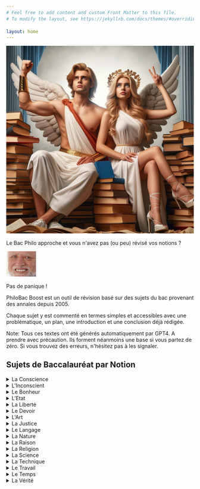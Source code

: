```yaml
---
# Feel free to add content and custom Front Matter to this file.
# To modify the layout, see https://jekyllrb.com/docs/themes/#overriding-theme-defaults

layout: home
---
```


[<img src="./image10b.jpg" width="600"/>](image10b.jpg)

Le Bac Philo approche et vous n'avez pas (ou peu) révisé vos notions ? 

[<img src="./harold.jpg" width="80"/>](harold.jpg)

Pas de panique ! 

PhiloBac Boost est un outil de révision basé sur des sujets du bac provenant des annales depuis 2005.

Chaque sujet y est commenté en termes simples et accessibles avec une problématique, un plan, une introduction et une conclusion déjà rédigée.

Note: Tous ces textes ont été générés automatiquement par GPT4. A prendre avec précaution. Ils forment néanmoins une base si vous partez de zéro. 
Si vous trouvez des erreurs, n'hésitez pas à les signaler.

  

## Sujets de Baccalauréat par Notion

<details>
  <summary>La Conscience</summary>


  Sujet | Commentaire 
  :---: | :---: 
   "Etre conscient est-ce savoir ?" |  [Explication du sujet](./Conscience/Etre_conscient_est_ce_savoir.html) 
   "La conscience n'est-elle tournée que vers elle même ?" | [Explication du sujet](./Conscience/La_conscience_n_est_elle_tournee_que_vers_elle_meme.html) 
   "La conscience peut-elle être un fardeau ?" | [Explication du sujet](./Conscience/La_conscience_peut_elle_etre_un_fardeau.html)   
  "La conscience peut-elle être un obstacle pour l'action ?" | [Explication du sujet](./Conscience/La_conscience_peut_elle_etre_un_obstacle_pour_l_action.html)
  "Peut-on échapper aux exigences de la conscience ?" | [Explication du sujet](./Conscience/Peut_on_echapper_aux_exigences_de_la_conscience.html)   
   "Peut-on parvenir à une complete conscience de soi ?"| [Explication du sujet](./Conscience/Peut_on_parvenir_a_une_complete_conscience_de_soi.html)   
   "Sommes-nous conscients ou avons-nous à nous rendre conscients ?" | [Explication du sujet](./Conscience/Sommes_nous_conscients_ou_avons_nous_a_nous_rendre_conscients.html)   
   "Suis-je le mieux placé pour me connaître ?" | [Explication du sujet](./Conscience/Suis_je_le_mieux_place_pour_me_connaitre.html)   
   "Faut-il se méfier de sa conscience ?" | [Explication du sujet](./Conscience/faut_il_se_mefier_de_sa_conscience.html)   
   "La conscience de soi est elle une connaissance ?" | [Explication du sujet](./Conscience/la_conscience_de_soi_est_elle_une_connaissance.html)   

</details>

<details>
  <summary>L'Inconscient</summary>


  Sujet | Commentaire 
  :-----------: | :---: 
  "L'hypothèse de l'inconscient est elle nécessaire à la connaissance de soi ?" | [Explication du sujet](./Inconscient/L_hypothese_de_l_inconscient_est_elle_necessaire_a_la_connaissance_de_soi.html)
  "L'idée d'inconscient remet-elle en cause la responsabilité ?" | [Explication du sujet](./Inconscient/L_idee_d_inconscient_remet_elle_en_cause_la_responsabilite.html)
  "L'inconscient_échappe-t'il à toute forme de connaissance ?" | [Explication du sujet](./Inconscient/L_inconscient_echappe_t_il_a_toute_forme_de_connaissance.html)
  "La notion d'inconscient psychique est-elle contradictoire ?" | [Explication du sujet](./Inconscient/La_notion_d_inconscient_psychique_est_elle_contradictoire.html")
  "Peut-on agir inconsciemment ?" | [Explication du sujet](./Inconscient/Peut_on_agir_inconsciemment.html)
  "Peut-on connaître l'inconscient ?" | [Explication du sujet](./Inconscient/Peut_on_connaitre_l_inconscient.html)
  "Peut-on reprocher à un être humain d'être inconscient ?" | [Explication du sujet](./Inconscient/Peut_on_reprocher_a_un_etre_humain_d_etre_inconscient.html)
  "Pourquoi s'intéresser à l'inconscient ?" | [Explication du sujet](./Inconscient/Pourquoi_s_interesser_a_l_inconscient.html)
  "Quelle conception de l'homme l'hypothèse de l'inconscient remet-elle en cause ?" | [Explication du sujet](./Inconscient/Quelle_conception_de_l_homme_l_hypothese_de_l_inconscient_remet.html)
  "L'inconscience est-elle un défaut ?" | [Explication du sujet](./Inconscient/l_inconscience_est_elle_un_defaut.html)

    
</details>

<details>
  <summary>Le Bonheur</summary>

  Sujet | Commentaire 
  :-----------: | :---: 
  "Chercher à être heureux est-ce une quête égoïste ?" | [Explication du sujet](./Bonheur/Chercher_a_etre_heureux_est_ce_une_quete_egoiste.html)
  "Dépend-il de nous d'être heureux ?" | [Explication du sujet](./Bonheur/Depend_il_de_nous_d_etre_heureux.html)
  "Devons-nous rechercher le bonheur ?" | [Explication du sujet](./Bonheur/Devons_nous_rechercher_le_bonheur.html)
  "Faut-il chercher le bonheur à tout prix ?" | [Explication du sujet](./Bonheur/Faut_il_chercher_le_bonheur_a_tout_prix.html)
  "La quête du bonheur est-elle vaine ?" | [Explication du sujet](./Bonheur/La_quete_du_bonheur_est_elle_vaine.html)
  "Le bonheur dépend-il uniquement de nous ?" | [Explication du sujet](./Bonheur/Le_bonheur_depend_il_uniquement_de_nous.html)
   "Le bonheur est-il inaccessible à l'homme ?" | [Explication du sujet](./Bonheur/Le_bonheur_est_il_inaccessible_a_l_homme.html)
  "Le bonheur n'est-il qu'une question de chance ?" | [Explication du sujet](./Bonheur/Le_bonheur_n_est_il_qu_une_question_de_chance.html)
  "Le bonheur n'est-il que dans l'attente du bonheur ?" | [Explication du sujet](./Bonheur/Le_bonheur_n_est_il_que_dans_l_attente_du_bonheur.html)
  "Le bonheur relève-t'il de la satisfaction des désirs ?" | [Explication du sujet](./Bonheur/Le_bonheur_releve_t_il_de_la_satisfaction_des_désirs.html)
  
</details>

<details>  
<summary>L'Etat</summary>

  Sujet | Commentaire 
  :-----------: | :---: 
  "Au nom de quoi peut-on s’opposer à l’État ?" | [Explication du sujet](./Etat/au_nom_de_quoi_opposer_etat.html)
  "Doit-on tout attendre de l’État ?" | [Explication du sujet](./Etat/doit_on_tout_attendre_de_l_etat.html)
  "Le but de l’état est-il de limiter la violence ?" | [Explication du sujet](./Etat/but_etat_limiter_violence.html) 
  "L’État doit-il reconnaître des limites à sa puissance ?" | [Explication du sujet](./Etat/Etat_reconnaitre_limites_puissance.html)
  "Pourquoi respecter l’autorité de l’État ?" | [Explication du sujet](./Etat/pourquoi_respecter_autorite_etat.html)
  "L’État est-il l’ennemi de l’individu ?" | [Explication du sujet](./Etat/Etat_ennemi_individu.html)
  "L’État est-il un mal nécessaire ?" | [Explication du sujet](./Etat/Etat_mal_necessaire.html)
  "Que devons-nous à l’État ?" | [Explication du sujet](./Etat/que_devons_nous_a_l_etat.html)
  "La fonction de l’État est-elle de nous protéger ?" | [Explication du sujet](./Etat/fonction_etat_nous_proteger.html)
  "La force est-elle au fondement de l’État ?" | [Explication du sujet](./Etat/force_fondement_etat.html)

</details>

<details>
<summary>La Liberté</summary>

  Sujet | Commentaire 
  :-----------: | :---: 
  "Être libre, est-ce faire ce que l’on veut ?" | [Explication du sujet](./Liberte/etre_libre_faire_veux.html)
  "À quelles conditions une action est-elle libre ?" | [Explication du sujet](./Liberte/quelles_conditions_action_libre.html)
  "Faut-il toujours défendre la liberté ?" | [Explication du sujet](./Liberte/toujours_defendre_liberte.html) 
  "La liberté est-elle une illusion ?" | [Explication du sujet](./Liberte/liberte_illusion.html)
  "Affirme-t-on sa liberté en refusant toute contrainte ?" | [Explication du sujet](./Liberte/liberte_refus_contrainte.html)
  "Ma liberté n’est-elle que l’ensemble de mes droits ?" | [Explication du sujet](./Liberte/liberte_ensemble_droits.html)
  "Suffit-il de se sentir libre pour l’être ?" | [Explication du sujet](./Liberte/sentir_libre.html)
  "Une contrainte peut-elle être libératrice ?" | [Explication du sujet](./Liberte/contrainte_liberatrice.html)
  "La liberté a-t-elle un prix ?" | [Explication du sujet](./Liberte/liberte_prix.html)
  "La liberté se définit-elle comme un pouvoir de refuser ?" | [Explication du sujet](./Liberte/liberte_pouvoir_refuser.html)
  
</details>

<details>
<summary>Le Devoir</summary> 

Sujet | Commentaire 
  :-----------: | :---: 
  "Pourquoi faire son devoir ?" | [Explication du sujet](./Devoir/pourquoi_devoir.html)
  "Peut-on ignorer son devoir ?" | [Explication du sujet](./Devoir/ignorer_devoir.html) 
   "Qu’avons-nous à gagner à faire notre devoir ?" | [Explication du sujet](./Devoir/que_gagner_devoir.html)
  "Qui peut me dire ce que je dois faire ?" | [Explication du sujet](./Devoir/qui_me_dire_devoir.html)
  "Suffit-il de faire son devoir ?" | [Explication du sujet](./Devoir/suffit_devoir.html)
  "Peut-on accomplir son devoir sans réfléchir ?" | [Explication du sujet](./Devoir/devoir_sans_reflechir.html)
  "Que risque-t-on à oublier ses devoirs ?" | [Explication du sujet](./Devoir/oublier_devoir.html)
  "Peut-on faire plus que son devoir ?" | [Explication du sujet](./Devoir/Faire_plus_devoir.html)
  "La poursuite de l’intérêt général exige-t-elle le sacrifice de l’intérêt particulier ?" | [Explication du sujet](./Devoir/interet_general_particulier.html)
   "Agir par devoir est-ce agir contre son intérêt ?" | [Explication du sujet](./Devoir/agir_devoir_contre_interet.html)
</details>

<details>
<summary>L'Art</summary> 

- coming soon...  
  
</details>

<details>
<summary>La Justice</summary> 

- coming soon...  

</details>

<details>
<summary>Le Langage</summary> 

- coming soon...  

</details>

<details>
<summary>La Nature</summary> 

- coming soon...  
  
</details>

<details>
<summary>La Raison</summary> 

- coming soon...  
  
</details>


<details>
<summary>La Religion</summary> 

- coming soon...  

</details>

<details>
<summary>La Science</summary> 

- coming soon...  

</details>

<details>
<summary>La Technique</summary> 

- coming soon...  
  
</details>

<details>
<summary>Le Travail</summary> 

- coming soon...  
  
</details>

<details>
<summary>Le Temps</summary> 

- coming soon...  
  
</details>

<details>
<summary>La Vérité</summary> 

- coming soon... 

</details>